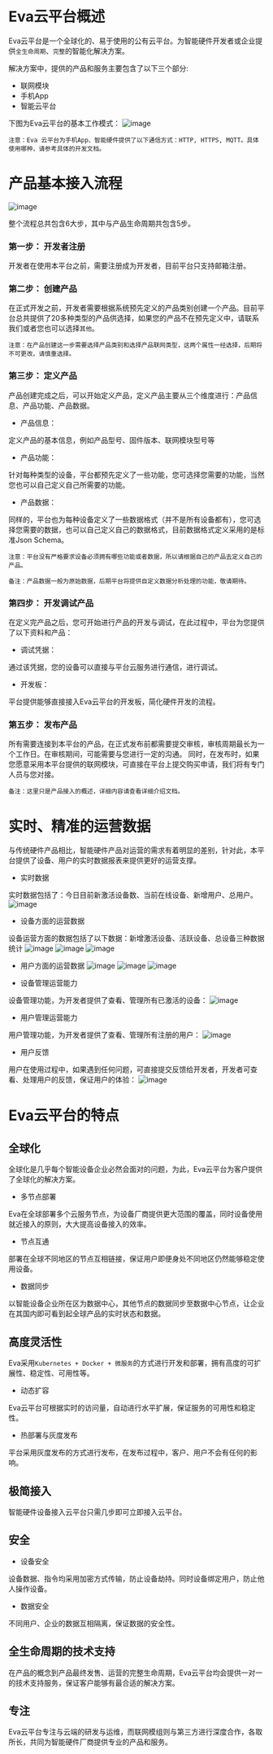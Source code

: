 # Eva云平台概述

Eva云平台是一个全球化的、易于使用的公有云平台。为智能硬件开发者或企业提供`全生命周期`、`完整`的智能化解决方案。

解决方案中，提供的产品和服务主要包含了以下三个部分:
- 联网模块
- 手机App
- 智能云平台

下图为Eva云平台的基本工作模式：
![image](https://raw.githubusercontent.com/umasuo/eva-cloud/master/docs/res/basic_structure.png)

`注意：Eva 云平台为手机App、智能硬件提供了以下通信方式：HTTP, HTTPS, MQTT。具体使用哪种，请参考具体的开发文档。`

# 产品基本接入流程
![image](https://raw.githubusercontent.com/umasuo/eva-cloud/master/docs/res/basic_flow.png)

整个流程总共包含6大步，其中与产品生命周期共包含5步。
### 第一步： 开发者注册
开发者在使用本平台之前，需要注册成为开发者，目前平台只支持邮箱注册。
### 第二步： 创建产品
在正式开发之前，开发者需要根据系统预先定义的产品类别创建一个产品。目前平台总共提供了20多种类型的产品供选择，如果您的产品不在预先定义中，请联系我们或者您也可以选择`其他`。

`注意：在产品创建这一步需要选择产品类别和选择产品联网类型，这两个属性一经选择，后期将不可更改，请慎重选择。`
### 第三步： 定义产品
产品创建完成之后，可以开始定义产品，定义产品主要从三个维度进行：产品信息、产品功能、产品数据。
- 产品信息： 

定义产品的基本信息，例如产品型号、固件版本、联网模块型号等

- 产品功能：

针对每种类型的设备，平台都预先定义了一些功能，您可选择您需要的功能，当然您也可以自己定义自己所需要的功能。

- 产品数据：

同样的，平台也为每种设备定义了一些数据格式（并不是所有设备都有），您可选择您需要的数据，也可以自己定义自己的数据格式，目前数据格式定义采用的是标准Json Schema。

`注意：平台没有严格要求设备必须拥有哪些功能或者数据，所以请根据自己的产品去定义自己的产品。`

`备注：产品数据一般为原始数据，后期平台将提供自定义数据分析处理的功能，敬请期待。`

### 第四步： 开发调试产品
在定义完产品之后，您可开始进行产品的开发与调试，在此过程中，平台为您提供了以下资料和产品：
- 调试凭据：

通过该凭据，您的设备可以直接与平台云服务进行通信，进行调试。

- 开发板：

平台提供能够直接接入Eva云平台的开发板，简化硬件开发的流程。

### 第五步： 发布产品
所有需要连接到本平台的产品，在正式发布前都需要提交审核，审核周期最长为一个工作日。在审核期间，可能需要与您进行一定的沟通。
同时，在发布时，如果您愿意采用本平台提供的联网模块，可直接在平台上提交购买申请，我们将有专门人员与您对接。

`备注：这里只是产品接入的概述，详细内容请查看详细介绍文档。`

# 实时、精准的运营数据
与传统硬件产品相比，智能硬件产品对运营的需求有着明显的差别，针对此，本平台提供了设备、用户的实时数据报表来提供更好的运营支撑。

- 实时数据

实时数据包括了：今日目前新激活设备数、当前在线设备、新增用户、总用户。
![image](https://raw.githubusercontent.com/umasuo/eva-cloud/master/docs/res/report_realtime.png)

- 设备方面的运营数据

设备运营方面的数据包括了以下数据：新增激活设备、活跃设备、总设备三种数据统计
![image](https://raw.githubusercontent.com/umasuo/eva-cloud/master/docs/res/report_increase_device.png)
![image](https://raw.githubusercontent.com/umasuo/eva-cloud/master/docs/res/report_activity_device.png)
![image](https://raw.githubusercontent.com/umasuo/eva-cloud/master/docs/res/report_total_device.png)

- 用户方面的运营数据
![image](https://raw.githubusercontent.com/umasuo/eva-cloud/master/docs/res/report_increase_user.png)
![image](https://raw.githubusercontent.com/umasuo/eva-cloud/master/docs/res/report_activity_user.png)
![image](https://raw.githubusercontent.com/umasuo/eva-cloud/master/docs/res/report_total_user.png)

- 设备管理运营能力

设备管理功能，为开发者提供了查看、管理所有已激活的设备：
![image](https://raw.githubusercontent.com/umasuo/eva-cloud/master/docs/res/device_manager.png)

- 用户管理运营能力

用户管理功能，为开发者提供了查看、管理所有注册的用户：
![image](https://raw.githubusercontent.com/umasuo/eva-cloud/master/docs/res/user_manager.png)

- 用户反馈

用户在使用过程中，如果遇到任何问题，可直接提交反馈给开发者，开发者可查看、处理用户的反馈，保证用户的体验：
![image](https://raw.githubusercontent.com/umasuo/eva-cloud/master/docs/res/feedback.png)

# Eva云平台的特点

## 全球化
全球化是几乎每个智能设备企业必然会面对的问题，为此，Eva云平台为客户提供了全球化的解决方案。
- 多节点部署

Eva在全球部署多个云服务节点，为设备厂商提供更大范围的覆盖，同时设备使用就近接入的原则，大大提高设备接入的效率。

- 节点互通

部署在全球不同地区的节点互相链接，保证用户即便身处不同地区仍然能够稳定使用设备。

- 数据同步

以智能设备企业所在区为数据中心，其他节点的数据同步至数据中心节点，让企业在其国内即可看到起全球产品的实时状态和数据。

## 高度灵活性
Eva采用`Kubernetes + Docker + 微服务`的方式进行开发和部署，拥有高度的可扩展性、稳定性、可用性等。
- 动态扩容

Eva云平台可根据实时的访问量，自动进行水平扩展，保证服务的可用性和稳定性。

- 热部署与灰度发布

平台采用灰度发布的方式进行发布，在发布过程中，客户、用户不会有任何的影响。

## 极简接入
智能硬件设备接入云平台只需几步即可立即接入云平台。

## 安全
- 设备安全

设备数据、指令均采用加密方式传输，防止设备劫持。同时设备绑定用户，防止他人操作设备。

- 数据安全

不同用户、企业的数据互相隔离，保证数据的安全性。

## 全生命周期的技术支持
在产品的概念到产品最终发售、运营的完整生命周期，Eva云平台均会提供一对一的技术支持服务，保证客户能够有最合适的解决方案。

## 专注
Eva云平台专注与云端的研发与运维，而联网模组则与第三方进行深度合作，各取所长，共同为智能硬件厂商提供专业的产品和服务。


